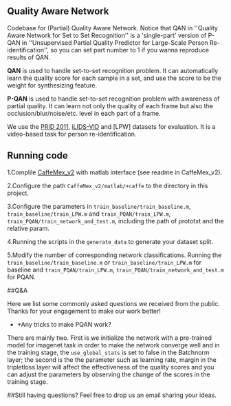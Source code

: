 ## Quality Aware Network

Codebase for (Partial) Quality Aware Network. Notice that QAN in ''Quality Aware Network for Set to Set Recognition'' is a 'single-part' version of P-QAN in ''Unsupervised Partial Quality Predictor for Large-Scale Person Re-identification'', so you can set part number to 1 if you wanna reproduce results of QAN.

**QAN** is used to handle set-to-set recognition problem. It can automatically learn the quality score for each sample in a set, and use the score to be the weight for synthesizing feature.

**P-QAN** is used to handle set-to-set recognition problem with awareness of partial quality. It can learn not only the quality of each frame but also the occlusion/blur/noise/etc. level in each part of a frame.

We use the [PRID 2011](https://lrs.icg.tugraz.at/datasets/prid/), [iLIDS-VID](www.eecs.qmul.ac.uk/.../downloads_qmul_iLIDS-VID_ReID_dataset.html) and [LPW] datasets for evaluation. It is a video-based task for person re-identification.

## Running code

1.Complile [CaffeMex\_v2](https://github.com/sciencefans/CaffeMex_v2) with matlab interface (see readme in CaffeMex\_v2).

2.Configure the path `CaffeMex_v2/matlab/+caffe` to the directory in this project.

3.Configure the parameters in `train_baseline/train_baseline.m`, `train_baseline/train_LPW.m` and `train_PQAN/train_LPW.m`, `train_PQAN/train_network_and_test.m`, including the path of prototxt and the relative param.

4.Running the scripts in the `generate_data` to generate your dataset split.

5.Modify the number of corresponding network classifications.
Running the `train_baseline/train_baseline.m` or `train_baseline/train_LPW.m` for baseline and `train_PQAN/train_LPW.m`, `train_PQAN/train_network_and_test.m` for PQAN.

##Q&A

Here we list some commonly asked questions we received from the public. Thanks for your engagement to make our work better!

- *Any tricks to make PQAN work?

 There are mainly two.  First is we initialize the network with a pre-trained model for imagenet task in order to make the network converge well and in the training stage, the `use_global_stats` is set to false in the Batchnorm layer; the second is the the parameter such as learning rate, margin in the tripletloss layer will affect the effectiveness of the quality scores and you can adjust the parameters by observing the change of the scores in the training stage.

##Still having questions?
Feel free to drop us an email sharing your ideas.
